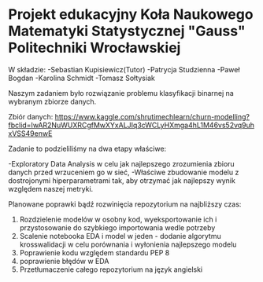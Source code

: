 # Projekt edukacyjny Koła Naukowego Matematyki Statystycznej "Gauss" Politechniki Wrocławskiej
W składzie:
-Sebastian Kupisiewicz(Tutor)
-Patrycja Studzienna
-Paweł Bogdan
-Karolina Schmidt
-Tomasz Sołtysiak

Naszym zadaniem było rozwiązanie problemu klasyfikacji binarnej na wybranym zbiorze danych.

Zbiór danych: 
https://www.kaggle.com/shrutimechlearn/churn-modelling?fbclid=IwAR2NuWUXRCgfMwXYxALJIq3cWCLyHXmga4hL1M46vs52vq9uhxVSS49enwE

Zadanie to podzieliliśmy na dwa etapy właściwe:

-Exploratory Data Analysis w celu jak najlepszego zrozumienia zbioru danych przed wrzuceniem go w sieć,
-Właściwe zbudowanie modelu z dostrojonymi hiperparametrami tak, aby otrzymać jak najlepszy wynik względem naszej metryki.

Planowane poprawki bądź rozwinięcia repozytorium na najbliższy czas:
1. Rozdzielenie modelów w osobny kod, wyeksportowanie ich i przystosowanie do szybkiego importowania wedle potrzeby
2. Scalenie notebooka EDA i model w jeden - dodanie algorytmu krosswalidacji w celu porównania i wyłonienia najlepszego modelu
3. Poprawienie kodu względem standardu PEP 8
4. poprawienie błędów w EDA
5. Przetłumaczenie całego repozytorium na język angielski

